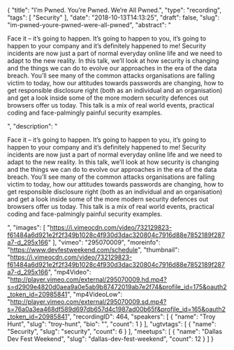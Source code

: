 {
  "title": "I’m Pwned. You’re Pwned. We’re All Pwned.",
  "type": "recording",
  "tags": [
    "Security"
  ],
  "date": "2018-10-13T14:13:25",
  "draft": false,
  "slug": "im-pwned-youre-pwned-were-all-pwned",
  "abstract": "<p>Face it – it’s going to happen. It’s going to happen to you, it’s going to happen to your company and it’s definitely happened to me! Security incidents are now just a part of normal everyday online life and we need to adapt to the new reality. In this talk, we’ll look at how security is changing and the things we can do to evolve our approaches in the era of the data breach. You’ll see many of the common attacks organisations are falling victim to today, how our attitudes towards passwords are changing, how to get responsible disclosure right (both as an individual and an organisation) and get a look inside some of the more modern security defences out browsers offer us today. This talk is a mix of real world events, practical coding and face-palmingly painful security examples.</p>",
  "description": "<p>Face it – it’s going to happen. It’s going to happen to you, it’s going to happen to your company and it’s definitely happened to me! Security incidents are now just a part of normal everyday online life and we need to adapt to the new reality. In this talk, we’ll look at how security is changing and the things we can do to evolve our approaches in the era of the data breach. You’ll see many of the common attacks organisations are falling victim to today, how our attitudes towards passwords are changing, how to get responsible disclosure right (both as an individual and an organisation) and get a look inside some of the more modern security defences out browsers offer us today. This talk is a mix of real world events, practical coding and face-palmingly painful security examples.</p>",
  "images": [
    "https://i.vimeocdn.com/video/732129823-f61484a6d921e2f2f349b1028c4f930d3dac320804c7916d88e7852189f287a7-d_295x166"
  ],
  "vimeo": "295070009",
  "moreinfo": "https://www.devfestweekend.com/schedule",
  "thumbnail": "https://i.vimeocdn.com/video/732129823-f61484a6d921e2f2f349b1028c4f930d3dac320804c7916d88e7852189f287a7-d_295x166",
  "mp4Video": "http://player.vimeo.com/external/295070009.hd.mp4?s=d2909e4820d0aea9a0e5ab9b87472019ab7e2f74&profile_id=175&oauth2_token_id=20985841",
  "mp4VideoLow": "http://player.vimeo.com/external/295070009.sd.mp4?s=76a0a3ea468df589d697db657d4c1987ad00b65f&profile_id=165&oauth2_token_id=20985841",
  "recordingID": 464,
  "speakers": [
    {
      "name": "Troy Hunt",
      "slug": "troy-hunt",
      "bio": "",
      "count": 1
    }
  ],
  "ugtvtags": [
    {
      "name": "Security",
      "slug": "security",
      "count": 6
    }
  ],
  "meetups": [
    {
      "name": "Dallas Dev Fest Weekend",
      "slug": "dallas-dev-fest-weekend",
      "count": 12
    }
  ]
}